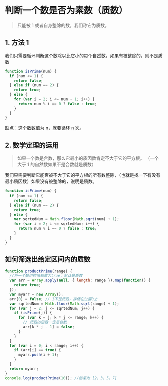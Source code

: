 # 判断一个数是否为素数（质数）

> 只能被 1 或者自身整除的数，我们称它为质数。

## 1. 方法 1

我们只需要循环判断这个数除以比它小的每个自然数，如果有被整除的，则不是质数

```javascript
function isPrime(num) {
  if (num <= 1) {
    return false;
  } else if (num == 2) {
    return true;
  } else {
    for (var i = 2; i <= num - 1; i++) {
      return num % i == 0 ? false : true;
    }
  }
}
```

缺点：这个数数值为 n，就要循环 n 次。

## 2. 数学定理的运用

> 如果一个数是合数，那么它最小的质因数肯定不大于它的平方根。
> （一个大于 1 的自然数如果不是合数就是质数）

我们只需要判断它能否被不大于它的平方根的所有数整除，（也就是找一下有没有最小质因数）如果没有被整除的，说明是质数。

```javascript
function isPrime(num) {
  if (num <= 1) {
    return false;
  } else if (num == 2) {
    return true;
  } else {
    var sqrtedNum = Math.floor(Math.sqrt(num) + 1);
    for (var i = 2; i <= sqrtedNum; i++) {
      return num % i == 0 ? false : true;
    }
  }
}
```

## 如何筛选出给定区间内的质数

```javascript
function productPrime(range) {
  //将一个数组的值都置为true，默认是质数
  var arr = Array.apply(null, { length: range }).map(function() {
    return true;
  });
  var myarr = new Array();
  arr[0] = false; // 1不是质数，存储在位置0上
  var sqrtedNum = Math.floor(Math.sqrt(range) + 1);
  for (var j = 2; j <= sqrtedNum; j++) {
    if (isPrime(j)) {
      for (var k = j; k * j <= range; k++) {
        // 质数的倍数一定是合数
        arr[k * j - 1] = false;
      }
    }
  }
  for (var i = 0; i < range; i++) {
    if (arr[i] == true) {
      myarr.push(i + 1);
    }
  }
  return myarr;
}
console.log(productPrime(10)); //结果为 [2，3，5，7]
```